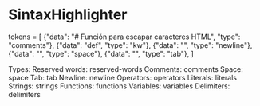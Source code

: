 # SintaxHighlighter


tokens = [
    {"data": "# Función para escapar caracteres HTML", "type": "comments"},
    {"data": "def", "type": "kw"},
    {"data": "", "type": "newline"},
    {"data": "", "type": "space"},
    {"data": "", "type": "tab"},
]


Types:
    Reserved words: reserved-words
    Comments: comments
    Space: space
    Tab: tab
    Newline: newline
    Operators: operators
    Literals: literals
    Strings: strings
    Functions: functions
    Variables: variables
    Delimiters: delimiters
